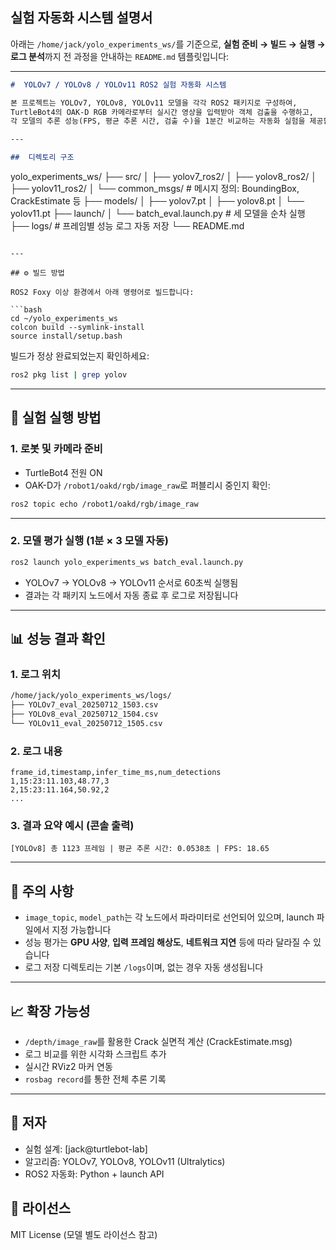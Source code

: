 
##  실험 자동화 시스템 설명서

아래는 `/home/jack/yolo_experiments_ws/`를 기준으로,
**실험 준비 → 빌드 → 실행 → 로그 분석**까지 전 과정을 안내하는 `README.md` 템플릿입니다:

---

```markdown
#  YOLOv7 / YOLOv8 / YOLOv11 ROS2 실험 자동화 시스템

본 프로젝트는 YOLOv7, YOLOv8, YOLOv11 모델을 각각 ROS2 패키지로 구성하여,  
TurtleBot4의 OAK-D RGB 카메라로부터 실시간 영상을 입력받아 객체 검출을 수행하고,  
각 모델의 추론 성능(FPS, 평균 추론 시간, 검출 수)을 1분간 비교하는 자동화 실험을 제공합니다.

---

##  디렉토리 구조

```

yolo\_experiments\_ws/
├── src/
│   ├── yolov7\_ros2/
│   ├── yolov8\_ros2/
│   ├── yolov11\_ros2/
│   └── common\_msgs/         # 메시지 정의: BoundingBox, CrackEstimate 등
├── models/
│   ├── yolov7.pt
│   ├── yolov8.pt
│   └── yolov11.pt
├── launch/
│   └── batch\_eval.launch.py # 세 모델을 순차 실행
├── logs/                    # 프레임별 성능 로그 자동 저장
└── README.md

````

---

## ⚙️ 빌드 방법

ROS2 Foxy 이상 환경에서 아래 명령어로 빌드합니다:

```bash
cd ~/yolo_experiments_ws
colcon build --symlink-install
source install/setup.bash
````

빌드가 정상 완료되었는지 확인하세요:

```bash
ros2 pkg list | grep yolov
```

---

## 🚀 실험 실행 방법

### 1. 로봇 및 카메라 준비

* TurtleBot4 전원 ON
* OAK-D가 `/robot1/oakd/rgb/image_raw`로 퍼블리시 중인지 확인:

```bash
ros2 topic echo /robot1/oakd/rgb/image_raw
```

---

### 2. 모델 평가 실행 (1분 × 3 모델 자동)

```bash
ros2 launch yolo_experiments_ws batch_eval.launch.py
```

* YOLOv7 → YOLOv8 → YOLOv11 순서로 60초씩 실행됨
* 결과는 각 패키지 노드에서 자동 종료 후 로그로 저장됩니다

---

## 📊 성능 결과 확인

### 1. 로그 위치

```bash
/home/jack/yolo_experiments_ws/logs/
├── YOLOv7_eval_20250712_1503.csv
├── YOLOv8_eval_20250712_1504.csv
└── YOLOv11_eval_20250712_1505.csv
```

### 2. 로그 내용

```csv
frame_id,timestamp,infer_time_ms,num_detections
1,15:23:11.103,48.77,3
2,15:23:11.164,50.92,2
...
```

### 3. 결과 요약 예시 (콘솔 출력)

```
[YOLOv8] 총 1123 프레임 | 평균 추론 시간: 0.0538초 | FPS: 18.65
```

---

## 📌 주의 사항

* `image_topic`, `model_path`는 각 노드에서 파라미터로 선언되어 있으며, launch 파일에서 지정 가능합니다
* 성능 평가는 **GPU 사양**, **입력 프레임 해상도**, **네트워크 지연** 등에 따라 달라질 수 있습니다
* 로그 저장 디렉토리는 기본 `/logs`이며, 없는 경우 자동 생성됩니다

---

## 📈 확장 가능성

* `/depth/image_raw`를 활용한 Crack 실면적 계산 (CrackEstimate.msg)
* 로그 비교를 위한 시각화 스크립트 추가
* 실시간 RViz2 마커 연동
* `rosbag record`를 통한 전체 추론 기록

---

## 🧠 저자

* 실험 설계: \[jack\@turtlebot-lab]
* 알고리즘: YOLOv7, YOLOv8, YOLOv11 (Ultralytics)
* ROS2 자동화: Python + launch API



## 🔗 라이선스

MIT License (모델 별도 라이선스 참고)

